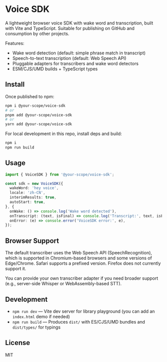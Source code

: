 # Voice SDK

A lightweight browser voice SDK with wake word and transcription, built with Vite and TypeScript. Suitable for publishing on GitHub and consumption by other projects.

Features:
- Wake word detection (default: simple phrase match in transcript)
- Speech-to-text transcription (default: Web Speech API)
- Pluggable adapters for transcribers and wake word detectors
- ESM/CJS/UMD builds + TypeScript types

## Install

Once published to npm:
```bash
npm i @your-scope/voice-sdk
# or
pnpm add @your-scope/voice-sdk
# or
yarn add @your-scope/voice-sdk
```

For local development in this repo, install deps and build:
```bash
npm i
npm run build
```

## Usage

```ts
import { VoiceSDK } from '@your-scope/voice-sdk';

const sdk = new VoiceSDK({
  wakeWord: 'hey voice',
  locale: 'zh-CN',
  interimResults: true,
  autoStart: true,
}, {
  onWake: () => console.log('Wake word detected'),
  onTranscript: (text, isFinal) => console.log('Transcript:', text, isFinal),
  onError: (e) => console.error('VoiceSDK error:', e),
});
```

## Browser Support

The default transcriber uses the Web Speech API (SpeechRecognition), which is supported in Chromium-based browsers and some versions of Edge/Chrome. Safari supports a prefixed version. Firefox does not currently support it.

You can provide your own transcriber adapter if you need broader support (e.g., server-side Whisper or WebAssembly-based STT).

## Development

- `npm run dev` — Vite dev server for library playground (you can add an `index.html` demo if needed)
- `npm run build` — Produces `dist/` with ES/CJS/UMD bundles and `dist/types/` for typings

## License

MIT
